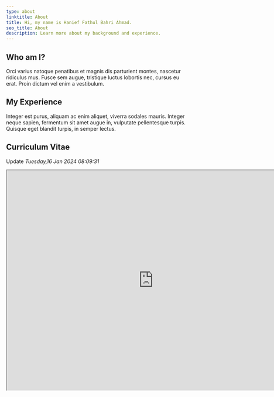 ```yaml
---
type: about
linktitle: About
title: Hi, my name is Hanief Fathul Bahri Ahmad.
seo_title: About
description: Learn more about my background and experience.
---
```


## Who am I?

Orci varius natoque penatibus et magnis dis parturient montes, nascetur ridiculus mus. Fusce sem augue, tristique luctus lobortis nec, cursus eu erat. Proin dictum vel enim a vestibulum.

## My Experience

Integer est purus, aliquam ac enim aliquet, viverra sodales mauris. Integer neque sapien, fermentum sit amet augue in, vulputate pellentesque turpis. Quisque eget blandit turpis, in semper lectus.

## Curriculum Vitae

Update _Tuesday,16 Jan 2024 08:09:31_

<center><iframe src="https://drive.google.com/file/d/15_bIHdY4_DIw20_Ih5L-m8f34goNPPDy/preview" width="800" height="600" allow="autoplay"></iframe></center>

